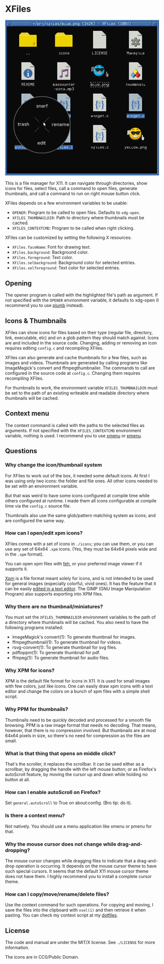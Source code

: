 # XFiles

<p align="center">
  <img src="./demo.png", title="demo"/>
</p>

This is a file manager for X11.  It can navigate through directories,
show icons for files, select files, call a command to open files,
generate thumbnails, and call a command to run on right mouse button
click.

XFiles depends on a few environment variables to be usable:

* `OPENER`: Program to be called to open files.  Defaults to `xdg-open`.
* `XFILES_THUMBNAILDIR`: Path to directory where thumbnails must be cached.
* `XFILES_CONTEXTCMD`: Program to be called when right clicking.

XFiles can be customized by setting the following X resources:

* `XFiles.faceName`:      Font for drawing text.
* `XFiles.background`:    Background color.
* `XFiles.foreground`:    Text color.
* `XFiles.selbackground`: Background color for selected entries.
* `XFiles.selforeground`: Text color for selected entries.

## Opening

The opener program is called with the highlighted file's path as
argument.  If not specified with the `OPENER` environment variable, it
defaults to xdg-open (I recommend you to use [plumb] instead).

[plumb]: https://github.com/phillbush/plumb



## Icons & Thumbnails

XFiles can show icons for files based on their type (regular file,
directory, link, executable, etc) and on a glob pattern they should
match against.  Icons are and included in the source code.  Changing,
adding or removing an icon requires editing `config.c` and recompiling
XFiles.

XFiles can also generate and cache thumbnails for a few files, such as
images and videos.  Thumbnails are generated by calling programs like
ImageMagick's convert and ffmpegthumbnailer.  The commands to call are
configured in the source code at `config.c`.  Changing them requires
recompiling XFiles.

For thumbnails to work, the environment variable `XFILES_THUMBNAILDIR`
must be set to the path of an existing writeable and readable directory
where thumbnails will be cached.


## Context menu

The context command is called with the paths to the selected files as
arguments.  If not specified with the `XFILES_CONTEXTCMD` environment
variable, nothing is used.  I recommend you to use [xmenu] or [pmenu].

[xmenu]: https://github.com/phillbush/xmenu
[pmenu]: https://github.com/phillbush/pmenu


## Questions

### Why change the icon/thumbnail system

For XFiles to work out of the box, it needed some default icons.  At
first I was using only two icons: the folder and file ones.  All other
icons needed to be set with an environment variable.

But that was weird to have some icons configured at compile time while
others configured at runtime.  I made them all icons configurable at
compile time via the `config.c` source file.

Thumbnails also use the same glob/pattern matching system as icons;
and are configured the same way.


### How can I open/edit xpm icons?

XFiles comes with a set of icons in `./icons`; you can use them,
or you can use any set of 64x64 `.xpm` icons.
(Yes, they must be 64x64 pixels wide and in the `.xpm` format).

You can open xpm files with [feh](https://feh.finalrewind.org/), or
your preferred image viewer if it supports it.

[Xpm](https://en.wikipedia.org/wiki/X_PixMap) is a file format meant
solely for icons, and is not intended to be used for general images
(especially colorful, vivid ones).  It has the feature that it can be
easily [edited in a text editor](https://upload.wikimedia.org/wikipedia/commons/b/b3/Screenshot-xterm-linux.xpm-GVIM.png).
The GIMP (GNU Image Manipulation Program) also supports exporting into
XPM files.


### Why there are no thumbnail/miniatures?

You must set the `XFILES_THUMBNAILDIR` environment variables to the path
of a directory where thumbnails will be cached.  You also need to have
the following programs installed:

* ImageMagick's convert(1): To generate thumbnail for images.
* ffmpegthumbnail(1): To generate thumbnail for videos.
* rsvg-convert(1): To generate thumbnail for svg files.
* pdftoppm(1): To generate thumbnail for pdf.
* ffmpeg(1): To generate thumbnail for audio files.


### Why XPM for icons?

XPM is the default file format for icons in X11.  It is used for small
images with few colors, just like icons.  One can easily draw xpm icons
with a text editor and change the colors on a bunch of xpm files with a
simple shell script.

### Why PPM for thumbnails?

Thumbnails need to be quickly decoded and processed for a smooth file
browsing.  PPM is a raw image format that needs no decoding.  That
means, however, that there is no compression involved.  But thumbnails
are at most 64x64 pixels in size, so there's no need for compression as
the files are small.

### What is that thing that opens on middle click?

That's the scroller, it replaces the scrollbar.  It can be used either
as a scrollbar, by dragging the handle with the left mouse button; or as
Firefox's autoScroll feature, by moving the cursor up and down while
holding no button at all.

### How can I enable autoScroll on Firefox?

Set `general.autoScroll` to True on about:config.
(Bro tip: do it).

### Is there a context menu?

Not natively.  You should use a menu application like xmenu or pmenu
for that.


### Why the mouse cursor does not change while drag-and-dropping?

The mouse cursor changes while dragging files to indicate that a
drag-and-drop operation is occurring.  It depends on the mouse cursor
theme to have such special cursors.  It seems that the default X11 mouse
cursor theme does not have them.  I highly recommend you to install a
complete cursor theme.


### How can I copy/move/rename/delete files?

Use the context command for such operations.  For copying and moving, I
save the files into the clipboard with `xsel(1)` and then retrieve it
when pasting.  You can check my context script at my [dotfiles].

[dotfiles]: https://github.com/phillbush/home/blob/668c9929b724417671d95432e1eedc98b1d82cb2/execs/xfiles-menu


## License

The code and manual are under the MIT/X license.
See `./LICENSE` for more information.

The icons are in CC0/Public Domain.
